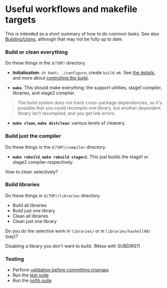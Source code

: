 # Useful workflows and makefile targets


This is intended as a short summary of how to do common tasks.  See also [Building/Using](building/using#standard-targets), although that may not be fully up to date. 

### Build or clean everything


Do these things in the `$(TOP)` directory.

- **Initialisation**: `sh boot; ./configure`, create `build.mk`.  See [the details](building/using#getting-the-build-you-want), and more about [controlling the build](building/hacking).

- **`make`**.  This should make everything: the support utilities, stage1 compiler, libraries, and stage2 compiler.

>
> The build system does not track cross-package dependencies, so it's possible that you could recompile one library, but another dependent library isn't recompiled, and you get link errors.

- **`make clean`**, **`make distclean`**: various levels of cleanery.

### Build just the compiler


Do these things in the `$(TOP)/compiler` directory.

- **`make rebuild`**, **`make rebuild stage=2`**.  This just builds the stage1 or stage2 compiler respectively.


How to clean selectively?  

### Build libraries


Do these things in `$(TOP)/libraries` directory.

- Build all libraries
- Build just one library
- Clean all libraries
- Clean just one library


Do you do the selective work in `libraries/` or in `libraries/haskell98/` (say)?


Disabling a library you don't want to build.  (Mess with SUBDIRS?)

### Testing

- Perform [validation before committing changes](testing-patches)
- Run the [test suite](building/running-tests)
- Run the [nofib suite](building/running-no-fib)